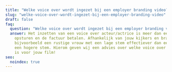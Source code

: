 ```yaml
---
title: "Welke voice over wordt ingezet bij een employer branding video? "
slug: "welke-voice-over-wordt-ingezet-bij-een-employer-branding-video"
draft: false
faq:
  question: "Welke voice over wordt ingezet bij een employer branding video? "
  answer: Het inzetten van een voice over acteur/actrice is meer dan een script
    opsturen en de factuur betalen. Afhankelijk van jouw kijkers en branche is
    bijvoorbeeld een rustige vrouw met een lage stem effectiever dan een man met
    een hogere stem. Hierom geven wij een advies over welke voice over de juiste
    is voor jouw film!
seo:
  noindex: true
---
```


